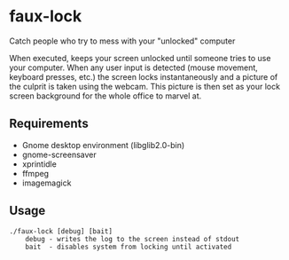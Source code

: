 # faux-lock
Catch people who try to mess with your "unlocked" computer

When executed, keeps your screen unlocked until someone tries to use your computer. When any user input is detected
(mouse movement, keyboard presses, etc.) the screen locks instantaneously and a picture of the culprit is taken using
the webcam. This picture is then set as your lock screen background for the whole office to marvel at.

## Requirements
* Gnome desktop environment (libglib2.0-bin)
* gnome-screensaver
* xprintidle
* ffmpeg
* imagemagick

## Usage
```
./faux-lock [debug] [bait]
    debug - writes the log to the screen instead of stdout
    bait  - disables system from locking until activated
```
